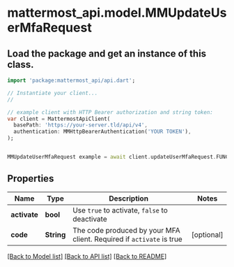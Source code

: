 # mattermost_api.model.MMUpdateUserMfaRequest

## Load the package and get an instance of this class.
```dart
import 'package:mattermost_api/api.dart';

// Instantiate your client...
//

// example client with HTTP Bearer authorization and string token:
var client = MattermostApiClient(
  basePath: 'https://your-server.tld/api/v4',
  authentication: MMHttpBearerAuthentication('YOUR TOKEN'),
);


MMUpdateUserMfaRequest example = await client.updateUserMfaRequest.FUNCTION_THAT_RETURNS_THIS_CLASS();

```

## Properties
Name | Type | Description | Notes
------------ | ------------- | ------------- | -------------
**activate** | **bool** | Use `true` to activate, `false` to deactivate | 
**code** | **String** | The code produced by your MFA client. Required if `activate` is true | [optional] 

[[Back to Model list]](../GENERATED_README.md#documentation-for-models) [[Back to API list]](../GENERATED_README.md#documentation-for-api-endpoints) [[Back to README]](../GENERATED_README.md)


